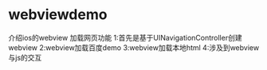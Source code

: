# webviewdemo
介绍ios的webview 加载网页功能
1:首先是基于UINavigationController创建webview
2:webview加载百度demo
3:webview加载本地html
4:涉及到webview与js的交互
